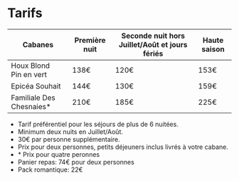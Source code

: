 # Tarifs

| Cabanes                    | Première nuit | Seconde nuit hors Juillet/Août et jours fériés | Haute saison |
| -------------------------- | ------------- | ---------------------------------------------- | ------------ |
| Houx Blond<br> Pin en vert | 138€          | 120€                                           | 153€         |
| Epicéa Souhait             | 144€          | 130€                                           | 159€         |
| Familiale Des Chesnaies\*  | 210€          | 185€                                           | 225€         |

- Tarif préférentiel pour les séjours de plus de 6 nuitées.
- Minimum deux nuits en Juillet/Août.
- 30€ par personne supplémentaire.
- Prix pour deux personnes, petits déjeuners inclus livrés à votre cabane.
- \* Prix pour quatre peronnes
- Panier repas: 74€ pour deux personnes
- Pack romantique: 22€
